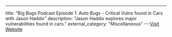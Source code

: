 ---
title: "Big Bugs Podcast Episode 1: Auto Bugs - Critical Vulns found in Cars with Jason Haddix"
description: "Jason Haddix explores major vulnerabilities found in cars."
external_category: "Miscellaneous"
---[Visit Website](https://blog.bugcrowd.com/big-bugs-podcast-episode-1)

